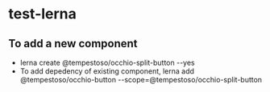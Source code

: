 # test-lerna

## To add a new component

- lerna create @tempestoso/occhio-split-button --yes
- To add depedency of existing component, lerna add @tempestoso/occhio-button --scope=@tempestoso/occhio-split-button
